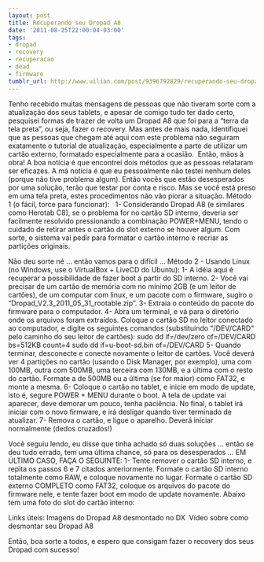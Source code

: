 ```yaml
---
layout: post
title: Recuperando seu Dropad A8
date: '2011-08-25T22:00:04-03:00'
tags:
- dropad
- recovery
- recuperacao
- dead
- firmware
tumblr_url: http://www.uilian.com/post/9396792829/recuperando-seu-dropad-a8
---
```

Tenho recebido muitas mensagens de pessoas que não tiveram sorte com a atualização dos seus tablets, e apesar de comigo tudo ter dado certo, pesquisei formas de trazer de volta um Dropad A8 que foi para a “terra da tela preta”, ou seja, fazer o recovery.
Mas antes de mais nada, identifiquei que as pessoas que chegam até aqui com este problema não seguiram exatamente o tutorial de atualização, especialmente a parte de utilizar um cartão externo, formatado especialmente para a ocasião. 
Então, mãos à obra!
A boa notícia é que encontrei dois métodos que as pessoas relataram ser eficazes. A má notícia é que eu pessoalmente não testei nenhum deles (porque não tive problema algum). Então vocês que estão desesperados por uma solução, terão que testar por conta e risco. Mas se você está preso em uma tela preta, estes procedimentos não vão piorar a situação.
Método 1 (o fácil, torce para funcionar):  
1- Considerando Dropad A8 (e similares como Herotab C8), se o problema for no cartão SD interno, deveria ser facilmente resolvido pressionando a combinação POWER+MENU, tendo o cuidado de retirar antes o cartão do slot externo se houver algum. Com sorte, o sistema vai pedir para formatar o cartão interno e recriar as partições originais.

Não deu sorte né … então vamos para o difícil …
Método 2 - Usando Linux (no Windows, use o VirtualBox + LiveCD do Ubuntu):
1- A idéia aqui é recuperar a possibilidade de fazer boot a partir do SD interno.
2- Você vai precisar de um cartão de memória com no mínimo 2GB (e um leitor de cartões), de um computar com linux, e um pacote com o firmware, sugiro o “Dropad_V2.3_2011_05_31_rootable.zip”.
3- Extraia o conteúdo do pacote do firmware para o computador.
4- Abra um terminal, e vá para o diretório onde os arquivos foram extraídos. Coloque o cartão SD no leitor conectado ao computador, e digite os seguintes comandos (substituindo "/DEV/CARD" pelo caminho do seu leitor de cartões):
sudo dd if=/dev/zero of=/DEV/CARD bs=512KB count=4
sudo dd if=u-boot-sd.bin of=/DEV/CARD
5- Quando terminar, desconecte e conecte novamente o leitor de cartões. Você deverá ver 4 partições no cartão (usando o Disk Manager, por exemplo), uma com 100MB, outra com 500MB, uma terceira com 130MB, e a última com o resto do cartão. Formate a de 500MB ou a última (se for maior) como FAT32, e monte a mesma.
6- Coloque o cartão no tablet, e inicie em modo de update, isto é, segure POWER + MENU durante o boot. A tela de update vai aparecer, deve demorar um pouco, tenha paciência. No final, o tablet irá iniciar com o novo firmware, e irá desligar quando tiver terminado de atualizar.
7- Remova o cartão, e ligue o aparelho. Deverá iniciar normalmente (dedos cruzados!)

Você seguiu lendo, eu disse que tinha achado só duas soluções … então se deu tudo errado, tem uma última chance, só para os desesperados …
EM ÚLTIMO CASO, FAÇA O SEGUINTE:
1- Tente remover o cartão SD interno, e repita os passos 6 e 7 citados anteriormente. Formate o cartão SD interno totalmente como RAW, e coloque novamente no lugar. Formate o cartão SD externo COMPLETO como FAT32, coloque os arquivos do pacote do firmware nele, e tente fazer boot em modo de update novamente. Abaixo tem uma foto do slot do cartão interno:


Links úteis:
Imagens do Dropad A8 desmontado no DX 
Vídeo sobre como desmontar seu Dropad A8


Então, boa sorte a todos, e espero que consigam fazer o recovery dos seus Dropad com sucesso!
